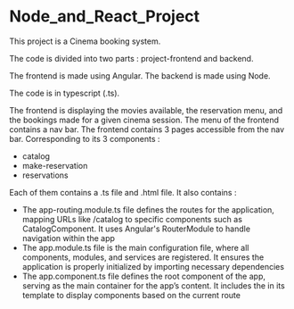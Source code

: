 # Node_and_React_Project

This project is a Cinema booking system.

The code is divided into two parts : project-frontend and backend.

The frontend is made using Angular. The backend is made using Node. 

The code is in typescript (.ts).

The frontend is displaying the movies available, the reservation menu, and the bookings made for a given cinema session.
The menu of the frontend contains a nav bar. 
The frontend contains 3 pages accessible from the nav bar. Corresponding to its 3 components : 
- catalog
- make-reservation
- reservations
  
Each of them contains a .ts file and .html file. 
It also contains :
- The app-routing.module.ts file defines the routes for the application, mapping URLs like /catalog to specific components such as CatalogComponent. It uses Angular's RouterModule to handle navigation within the app
- The app.module.ts file is the main configuration file, where all components, modules, and services are registered. It ensures the application is properly initialized by importing necessary dependencies
- The app.component.ts file defines the root component of the app, serving as the main container for the app’s content. It includes the <router-outlet> in its template to display components based on the current route


